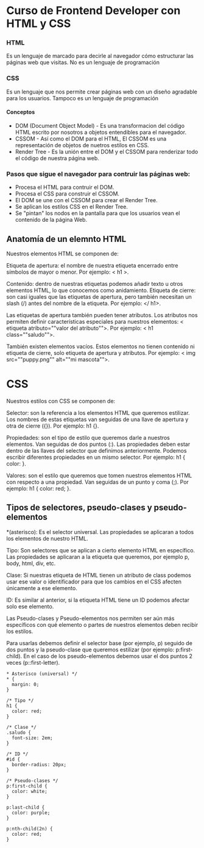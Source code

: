 # Curso de Frontend Developer con HTML y CSS

### HTML

Es un lenguaje de marcado para decirle al navegador cómo estructurar las páginas web que visitas. No es un lenguaje de programación

### CSS 

Es un lenguaje que nos permite crear páginas web con un diseño agradable para los usuarios. Tampoco es un lenguaje de programación

#### Conceptos

* DOM (Document Object Model) - Es una transformacion del código HTML escrito por nosotros a objetos entendibles para el navegador.
* CSSOM - Así como el DOM para el HTML, El CSSOM es una representación de objetos de nuetros estilos en CSS.
* Render Tree - Es la unión entre el DOM y el CSSOM para renderizar todo el código de nuestra página web.

### Pasos que sigue el navegador para contruir las páginas web:
* Procesa el HTML para contruir el DOM.
* Procesa el CSS para construir el CSSOM.
* El DOM se une con el CSSOM para crear el Render Tree.
* Se aplican los estilos CSS en el Render Tree.
* Se "pintan" los nodos en la pantalla para que los usuarios vean el contenido de la página Web.

## Anatomía de un elemnto HTML

Nuestros elementos HTML se componen de:

Etiqueta de apertura: el nombre de nuestra etiqueta encerrado entre símbolos de mayor o menor. Por ejemplo: < h1 >.

Contenido: dentro de nuestras etiquetas podemos añadir texto u otros elementos HTML, lo que conocemos como anidamiento.
Etiqueta de cierre: son casi iguales que las etiquetas de apertura, pero también necesitan un slash (/) antes del nombre de la etiqueta. Por ejemplo: </ h1>.

Las etiquetas de apertura también pueden tener atributos. Los atributos nos permiten definir características especiales para nuestros elementos: < etiqueta atributo=""valor del atributo"">. Por ejemplo: < h1 class=""saludo"">.

También existen elementos vacíos. Estos elementos no tienen contenido ni etiqueta de cierre, solo etiqueta de apertura y atributos. Por ejemplo: < img src=""puppy.png"" alt=""mi mascota"">.


# CSS

Nuestros estilos con CSS se componen de:

Selector: son la referencia a los elementos HTML que queremos estilizar. Los nombres de estas etiquetas van seguidas de una llave de apertura y otra de cierre ({}). Por ejemplo: h1 {}.

Propiedades: son el tipo de estilo que queremos darle a nuestros elementos. Van seguidas de dos puntos (:). Las propiedades deben estar dentro de las llaves del selector que definimos anteriormente. Podemos escribir diferentes propiedades en un mismo selector. Por ejemplo: h1 { color: }.

Valores: son el estilo que queremos que tomen nuestros elementos HTML con respecto a una propiedad. Van seguidas de un punto y coma (;). Por ejemplo: h1 { color: red; }.

## Tipos de selectores, pseudo-clases y pseudo-elementos

*(asterisco): Es el selector universal. Las propiedades se aplicaran a todos los elementos de nuestro HTML.

Tipo: Son selectores que se aplican a cierto elemento HTML en específico. Las propiedades se aplicaran a la etiqueta que queremos, por ejemplo p, body, html, div, etc.

Clase: Si nuestras etiqueta de HTML tienen un atributo de class podemos usar ese valor o identificador para que los cambios en el CSS afecten únicamente a ese elemento.

ID: Es similar al anterior, si la etiqueta HTML tiene un ID podemos afectar solo ese elemento.

Las Pseudo-clases y Pseudo-elementos nos permiten ser aún más específicos con qué elemento o partes de nuestros elementos deben recibir los estilos.

Para usarlas debemos definir el selector base (por ejemplo, p) seguido de dos puntos y la pseudo-clase que queremos estilizar (por ejemplo: p:first-child). En el caso de los pseudo-elementos debemos usar el dos puntos 2 veces (p::first-letter).

~~~
* Asterisco (universal) */
* {
  margin: 0;
}

/* Tipo */
h1 {
  color: red;
}

/* Clase */
.saludo {
  font-size: 2em;
}

/* ID */
#id {
  border-radius: 20px;
}

/* Pseudo-clases */
p:first-child {
  color: white;
}

p:last-child {
  color: purple;
}

p:nth-child(2n) {
  color: red;
} 
~~~